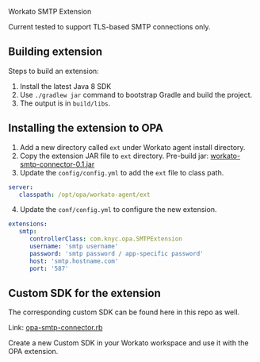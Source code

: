 Workato SMTP Extension

Current tested to support TLS-based SMTP connections only.

## Building extension

Steps to build an extension:

1. Install the latest Java 8 SDK
2. Use `./gradlew jar` command to bootstrap Gradle and build the project.
3. The output is in `build/libs`.

## Installing the extension to OPA

1. Add a new directory called `ext` under Workato agent install directory.
2. Copy the extension JAR file to `ext` directory. Pre-build jar: [workato-smtp-connector-0.1.jar](build/libs/workato-opa-smtp-extension-0.1.jar)
3. Update the `config/config.yml` to add the `ext` file to class path.

```yml
server:
   classpath: /opt/opa/workato-agent/ext
```

4. Update the `conf/config.yml` to configure the new extension.

```yml
extensions:
   smtp:
      controllerClass: com.knyc.opa.SMTPExtension
      username: 'smtp username'
      password: 'smtp password / app-specific password'
      host: 'smtp.hostname.com'
      port: '587'


```

## Custom SDK for the extension

The corresponding custom SDK can be found here in this repo as well.

Link: [opa-smtp-connector.rb](custom-sdk/opa-smtp-connector.rb)

Create a new Custom SDK in your Workato workspace and use it with the OPA extension.